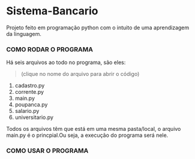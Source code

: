 # Sistema-Bancario

Projeto feito em programação python com o intuito de uma aprendizagem da linguagem.

### COMO RODAR O PROGRAMA

Há seis arquivos ao todo no programa, são eles:
<blockquote>(clique no nome do arquivo para abrir o código)</blockquote>

1. cadastro.py
2. corrente.py
3. main.py 
4. poupanca.py
5. salario.py
6. universitario.py

Todos os arquivos têm que está em uma mesma pasta/local, o arquivo main.py é o princpial.Ou seja, a execução do programa será nele. 


### COMO USAR O PROGRAMA

